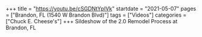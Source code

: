 +++
title = "https://youtu.be/cSGDNtYpIVk"
startdate = "2021-05-07"
pages = ["Brandon, FL (1540 W Brandon Blvd)"]
tags = ["Videos"]
categories = ["Chuck E. Cheese's"]
+++
Sildeshow of the 2.0 Remodel Process at Brandon, FL 
